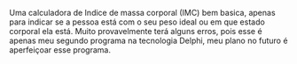 Uma calculadora de Indice de massa corporal (IMC) bem basica, apenas para indicar se a pessoa está com o seu peso ideal ou em que estado corporal ela está.
Muito provavelmente terá alguns erros, pois esse é apenas meu segundo programa na tecnologia Delphi, meu plano no futuro é aperfeiçoar esse programa.
